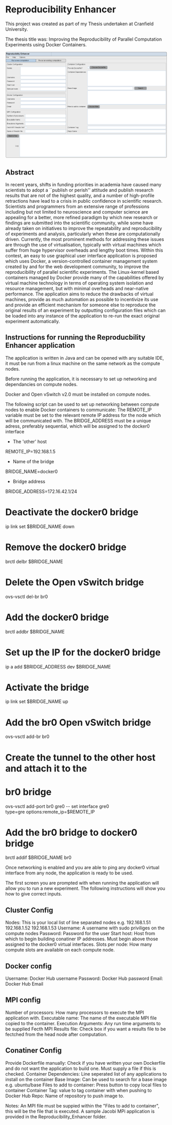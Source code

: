 Reproducibility Enhancer
======

This project was created as part of my Thesis undertaken at Cranfield University.

The thesis title was: Improving the Reproducibility of Parallel Computation Experiments using Docker Containers.

![alt tag](https://raw.githubusercontent.com/SaqibHussain/Reproducibility_Enhancer/master/ui.png)



Abstract
-----
In recent years, shifts in funding priorities in academia have caused many scientists to adopt a ``publish or perish'' attitude and publish research results that are not of the highest quality, and a number of high-profile retractions have lead to a crisis in public confidence in scientific research. Scientists and programmers from an extensive range of professions including but not limited to neuroscience and computer science are appealing for a better, more refined paradigm by which new research or findings are submitted into the scientific community, while some have already taken on initiatives to improve the repeatability and reproducibility of experiments and analysis, particularly when these are computationally driven. Currently, the most prominent methods for addressing these issues are through the use of virtualisation, typically with virtual machines which suffer from huge hypervisor overheads and lengthy boot times. Within this contest, an easy to use graphical user interface application is proposed which uses Docker, a version-controlled container management system created by and for the web development community, to improve the reproducibility of parallel scientific experiments. The Linux-kernel based containers managed by Docker provide many of the capabilities offered by virtual machine technology in terms of operating system isolation and resource management, but with minimal overheads and near-native performance. The application aims to reduce the drawbacks of virtual machines, provide as much automation as possible to incentivize its use and provide an efficient mechanism for someone else to reproduce the original results of an experiment by outputting configuration files which can be loaded into any instance of the application to re-run the exact original experiment automatically.


Instructions for running the Reproducbility Enhancer application
-----
The application is written in Java and can be opened with any suitable IDE, it must be run from a linux machine on the same network as the compute nodes.

Before running the application, it is necessary to set up networking and dependancies on compute nodes.

Docker and Open vSwitch v2.0 must be installed on compute nodes.

The following script can be used to set up networking between compute nodes to enable Docker containers to communicate:
The REMOTE_IP variable must be set to the relevant remote IP address for the node which will be communicated with.
The BRIDGE_ADDRESS must be a unique adress, preferably sequential, which will be assigned to the docker0 interface

- The 'other' host

REMOTE_IP=192.168.1.5

- Name of the bridge

BRIDGE_NAME=docker0

- Bridge address

BRIDGE_ADDRESS=172.16.42.1/24


# Deactivate the docker0 bridge
ip link set $BRIDGE_NAME down
# Remove the docker0 bridge
brctl delbr $BRIDGE_NAME
# Delete the Open vSwitch bridge
ovs-vsctl del-br br0
# Add the docker0 bridge
brctl addbr $BRIDGE_NAME
# Set up the IP for the docker0 bridge
ip a add $BRIDGE_ADDRESS dev $BRIDGE_NAME
# Activate the bridge
ip link set $BRIDGE_NAME up
# Add the br0 Open vSwitch bridge
ovs-vsctl add-br br0
# Create the tunnel to the other host and attach it to the
# br0 bridge
ovs-vsctl add-port br0 gre0 -- set interface gre0 \
type=gre options:remote_ip=$REMOTE_IP
# Add the br0 bridge to docker0 bridge
brctl addif $BRIDGE_NAME br0


Once networking is enabled and you are able to ping any docker0 virtual interface from any node, the application is ready to be used.


The first screen you are prompted with when running the application will allow you to run a new experiment. The following instructions will show you how to give correct inputs.

Cluster Config
--------------
Nodes: This is your local list of line separated nodes e.g. 192.168.1.51 192.168.1.52 192.168.1.53
Username: A username with sudo priviliges on the compute nodes
Password: Password for the user
Start host: Host from which to begin building conatiner IP addresses. Must begin above those assigned to the docker0 virtual interfaces.
Slots per node: How many compute slots are available on each compute node.

Docker config
-------------
Username: Docker Hub username
Password: Docker Hub password
Email:    Docker Hub Email

MPI config
----------
Number of processors: How many processors to execute the MPI application with.
Executable name: The name of the executable MPI file copied to the container.
Execution Arguments: Any run time arguments to be supplied
Fecth MPI Results file: Check box if you want a results file to be fectched from the head node after computation.

Conatiner Config
----------------
Provide Dockerfile manually: Check if you have written your own Dockerfile and do not want the application to build one. Must supply a file if this is checked.
Container Dependencies: Line seperated list of any applications to install on the container
Base Image: Can be used to search for a base image e.g. ubuntu/base
Files to add to container: Press button to copy local files to container
Container Tag: value to tag container with when pushing to Docker Hub
Repo: Name of repository to push image to.



Notes:
An MPI file must be suppied within the "Files to add to container", this will be the file that is executed. A sample Jacobi MPi application is provided in the Reproducibility_Enhancer folder.



